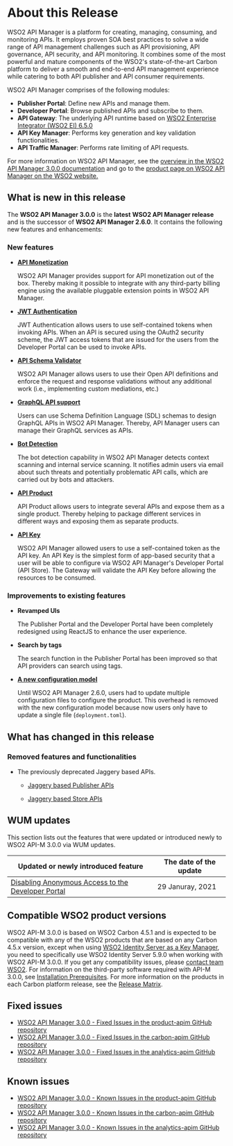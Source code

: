 # About this Release

WSO2 API Manager is a platform for creating, managing, consuming, and monitoring APIs. It employs proven SOA best practices to solve a wide range of API management challenges such as API provisioning, API governance, API security, and API monitoring. It combines some of the most powerful and mature components of the WSO2's state-of-the-art Carbon platform to deliver a smooth and end-to-end API management experience while catering to both API publisher and API consumer requirements.

WSO2 API Manager comprises of the following modules:

-   **Publisher Portal**: Define new APIs and manage them.
-   **Developer Portal**: Browse published APIs and subscribe to them.
-   **API Gateway**: The underlying API runtime based on [WSO2 Enterprise Integrator (WSO2 EI) 6.5.0](https://docs.wso2.com/display/EI650)
-   **API Key Manager**: Performs key generation and key validation functionalities.
-   **API Traffic Manager**: Performs rate limiting of API requests.

For more information on WSO2 API Manager, see the [overview in the WSO2 API Manager 3.0.0 documentation]({{base_path}}/getting-started/overview/) and go to the [product page on WSO2 API Manager on the WSO2 website.](https://wso2.com/api-management/)

## What is new in this release

The **WSO2 API Manager 3.0.0** is the **latest** **WSO2 API Manager release** and is the successor of **WSO2 API Manager 2.6.0**. It contains the following new features and enhancements:

### New features

- **[API Monetization]({{base_path}}/learn/api-monetization/monetizing-an-api)**
    
    WSO2 API Manager provides support for API monetization out of the box. Thereby making it possible to integrate with any third-party billing engine using the available pluggable extension points in WSO2 API Manager.

- **[JWT Authentication]({{base_path}}/learn/api-security/oauth2/access-token-types/jwt-tokens)**

    JWT Authentication allows users to use self-contained tokens when invoking APIs. When an API is secured using the OAuth2 security scheme, the JWT access tokens that are issued for the users from the Developer Portal can be used to invoke APIs.

- **[API Schema Validator]({{base_path}}/learn/api-security/api-request-response-schema-validation/json-schema-validator)**

    WSO2 API Manager allows users to use their Open API definitions and enforce the request and response validations without any additional work (i.e., implementing custom mediations, etc.)

- **[GraphQL API support]({{base_path}}/learn/design-api/create-api/create-a-graphql-api)**

    Users can use Schema Definition Language (SDL) schemas to design GraphQL APIs in WSO2 API Manager. Thereby, API Manager users can manage their GraphQL services as APIs.

- **[Bot Detection]({{base_path}}/learn/api-security/threat-protection/bot-detection)**

    The bot detection capability in WSO2 API Manager detects context scanning and internal service scanning. It notifies admin users via email about such threats and potentially problematic API calls, which are carried out by bots and attackers. 

- **[API Product]({{base_path}}/learn/design-api/create-api-product/api-product-overview)**

    API Product allows users to integrate several APIs and expose them as a single product. Thereby helping to package different services in different ways and exposing them as separate products.

- **[API Key]({{base_path}}/learn/api-security/api-authentication/secure-apis-using-api-keys)**

    WSO2 API Manager allowed users to use a self-contained token as the API key. An API Key is the simplest form of app-based security that a user will be able to configure via WSO2 API Manager's Developer Portal (API Store). The Gateway will validate the API Key before allowing the resources to be consumed.

### Improvements to existing features

- **Revamped UIs**

    The Publisher Portal and the Developer Portal have been completely redesigned using ReactJS to enhance the user experience.

- **Search by tags**

    The search function in the Publisher Portal has been improved so that API providers can search using tags.

- **[A new configuration model]({{base_path}}/reference/ConfigCatalog/)**

    Until WSO2 API Manager 2.6.0, users had to update multiple configuration files to configure the product. This overhead is removed with the new configuration model because now users only have to update a single file (`deployment.toml`).

## What has changed in this release

### Removed features and functionalities

- The previously deprecated Jaggery based APIs.

    - [Jaggery based Publisher APIs](https://docs.wso2.com/display/AM260/Publisher+APIs)

    - [Jaggery based Store APIs](https://docs.wso2.com/display/AM260/Store+APIs)

## WUM updates

This section lists out the features that were updated or introduced newly to WSO2 API-M 3.0.0 via WUM updates.

| Updated or newly introduced feature | The date of the update |
| ----------------------------------- | ---------------------- |
| [Disabling Anonymous Access to the Developer Portal]({{base_path}}/administer/product-security/identity-management-for-the-api-dev-portal/#disabling-anonymous-access-to-the-developer-portal) | 29 Januray, 2021 | 

## Compatible WSO2 product versions

WSO2 API-M 3.0.0 is based on WSO2 Carbon 4.5.1 and is expected to be compatible with any of the WSO2 products that are based on any Carbon 4.5.x version, except when using [WSO2 Identity Server as a Key Manager]({{base_path}}/install-and-setup/deploying-wso2-api-manager/ThirdPartyKeyManager/configuring-wso2-identity-server-as-a-key-manager/), you need to specifically use WSO2 Identity Server 5.9.0 when working with WSO2 API-M 3.0.0. If you get any compatibility issues, please [contact team WSO2](http://wso2.com/support/). For information on the third-party software required with API-M 3.0.0, see [Installation Prerequisites]({{base_path}}/install-and-setup/installation-guide/installation-prerequisites/). For more information on the products in each Carbon platform release, see the [Release Matrix](http://wso2.com/products/carbon/release-matrix/).

## Fixed issues

-   [WSO2 API Manager 3.0.0 - Fixed Issues in the product-apim GitHub repository](https://github.com/wso2/product-apim/issues?utf8=%E2%9C%93&q=is%3Aissue+is%3Aclosed+closed%3A2018-09-16..2019-10-24)
-   [WSO2 API Manager 3.0.0 - Fixed Issues in the carbon-apim GitHub repository](https://github.com/wso2/carbon-apimgt/issues?utf8=%E2%9C%93&q=is%3Aissue+is%3Aclosed+closed%3A2018-09-16..2019-10-24+)
-   [WSO2 API Manager 3.0.0 - Fixed Issues in the analytics-apim GitHub repository](https://github.com/wso2/analytics-apim/issues?utf8=%E2%9C%93&q=is%3Aissue+is%3Aclosed+closed%3A2018-09-16..2019-10-24)

## Known issues

-   [WSO2 API Manager 3.0.0 - Known Issues in the product-apim GitHub repository](https://github.com/wso2/product-apim/issues?utf8=%E2%9C%93&q=is%3Aopen+is%3Aissue+label%3A3.0.0+)
-   [WSO2 API Manager 3.0.0 - Known Issues in the carbon-apim GitHub repository](https://github.com/wso2/product-apim/issues?utf8=%E2%9C%93&q=is%3Aopen+is%3Aissue+label%3A3.0.0+)
-   [WSO2 API Manager 3.0.0 - Known Issues in the analytics-apim GitHub repository](https://github.com/wso2/analytics-apim/issues?q=is%3Aopen+is%3Aissue)
